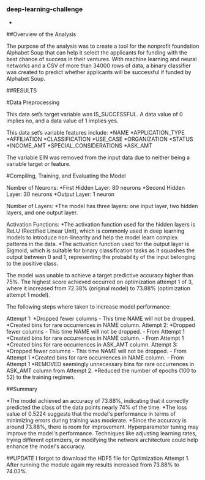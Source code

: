 ### deep-learning-challenge
-
##Overview of the Analysis

The purpose of the analysis was to create a tool for the nonprofit foundation Alphabet Soup that can help it select the applicants for funding with the best chance of success in their ventures. With machine learning and neural networks and a CSV of more than 34000 rows of data, a binary classifier was created to predict whether applicants will be successful if funded by Alphabet Soup.

##RESULTS

#Data Preprocessing

This data set’s target variable was IS_SUCCESSFUL. A data value of 0 implies no, and a data value of 1 implies yes.

This data set’s variable features include:
*NAME
*APPLICATION_TYPE
*AFFILIATION
*CLASSIFICATION
*USE_CASE
*ORGANIZATION
*STATUS
*INCOME_AMT
*SPECIAL_CONSIDERATIONS
*ASK_AMT

The variable EIN was removed from the input data due to neither being a variable target or feature.

#Compiling, Training, and Evaluating the Model

Number of Neurons:
*First Hidden Layer: 80 neurons
*Second Hidden Layer: 30 neurons
*Output Layer: 1 neuron

Number of Layers:
*The model has three layers: one input layer, two hidden layers, and one output layer.

Activation Functions:
*The activation function used for the hidden layers is ReLU (Rectified Linear Unit), which is commonly used in deep learning models to introduce non-linearity and help the model learn complex patterns in the data.
*The activation function used for the output layer is Sigmoid, which is suitable for binary classification tasks as it squashes the output between 0 and 1, representing the probability of the input belonging to the positive class.

The model was unable to achieve a target predictive accuracy higher than 75%. The highest score achieved occurred on optimization attempt 1 of 3, where it increased from 72.38% (original model) to 73.88% (optimization attempt 1 model).

The following steps where taken to increase model performance:

Attempt 1:
*Dropped fewer columns - This time NAME will not be dropped.
*Created bins for rare occurrences in NAME column.
Attempt 2:
*Dropped fewer columns - This time NAME will not be dropped. - From Attempt 1
*Created bins for rare occurrences in NAME column. - From Attempt 1
*Created bins for rare occurrences in ASK_AMT column.
Attempt 3:
*Dropped fewer columns - This time NAME will not be dropped. - From Attempt 1
*Created bins for rare occurrences in NAME column. - From Attempt 1
*REMOVED seemingly unnecessary bins for rare occurrences in ASK_AMT column from Attempt 2.
*Reduced the number of epochs (100 to 52) to the training regimen.

##Summary

*The model achieved an accuracy of 73.88%, indicating that it correctly predicted the class of the data points nearly 74% of the time.
*The loss value of 0.5224 suggests that the model's performance in terms of minimizing errors during training was moderate.
*Since the accuracy is around 73.88%, there is room for improvement. Hyperparameter tuning may improve the model's performance. Techniques like adjusting learning rates, trying different optimizers, or modifying the network architecture could help enhance the model's accuracy.

##UPDATE
I forgot to download the HDF5 file for Optimization Attempt 1. After running the module again my results increased from 73.88% to 74.03%.
